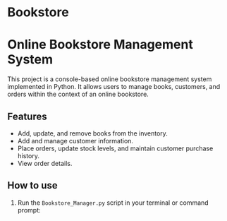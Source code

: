 # Bookstore

# Online Bookstore Management System

This project is a console-based online bookstore management system implemented in Python. It allows users to manage books, customers, and orders within the context of an online bookstore.

## Features

- Add, update, and remove books from the inventory.
- Add and manage customer information.
- Place orders, update stock levels, and maintain customer purchase history.
- View order details.
  
## How to use

1. Run the `Bookstore_Manager.py` script in your terminal or command prompt:

